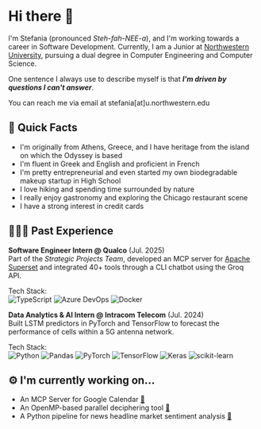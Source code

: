 # Hi there 👋

I'm Stefania (pronounced <em>Steh-fah-NEE-a</em>), and I'm working towards a career in Software Development. Currently, I am a Junior at [Northwestern University](https://www.mccormick.northwestern.edu/), pursuing a dual degree in Computer Engineering and Computer Science.  

One sentence I always use to describe myself is that **<em>I'm driven by questions I can't answer</em>**. 

You can reach me via email at stefania[at]u.northwestern.edu

## 🧩 Quick Facts 
- I'm originally from Athens, Greece, and I have heritage from the island on which the Odyssey is based
- I'm fluent in Greek and English and proficient in French
- I'm pretty entrepreneurial and even started my own biodegradable makeup startup in High School
- I love hiking and spending time surrounded by nature
- I really enjoy gastronomy and exploring the Chicago restaurant scene
- I have a strong interest in credit cards

## 👩🏻‍💻 Past Experience
**Software Engineer Intern @ Qualco** (Jul. 2025)  
Part of the <em>Strategic Projects Team</em>, developed an MCP server for [Apache Superset](https://superset.apache.org/) and integrated 40+ tools through a CLI chatbot using the Groq API.
<br>

Tech Stack:  
![TypeScript](https://img.shields.io/badge/TypeScript-007ACC?style=for-the-badge&logo=typescript&logoColor=white)
![Azure DevOps](https://img.shields.io/badge/Azure_DevOps-0078D7?style=for-the-badge&logo=azuredevops&logoColor=white)
![Docker](https://img.shields.io/badge/Docker-2CA5E0?style=for-the-badge&logo=docker&logoColor=white)

**Data Analytics & AI Intern @ Intracom Telecom** (Jul. 2024)  
Built LSTM predictors in PyTorch and TensorFlow to forecast the performance of cells within a 5G antenna network.
<br>

Tech Stack:  
![Python](https://img.shields.io/badge/Python-FFD43B?style=for-the-badge&logo=python&logoColor=blue)
![Pandas](https://img.shields.io/badge/Pandas-2C2D72?style=for-the-badge&logo=pandas&logoColor=white)
![PyTorch](https://img.shields.io/badge/PyTorch-EE4C2C?style=for-the-badge&logo=pytorch&logoColor=white)
![TensorFlow](https://img.shields.io/badge/TensorFlow-FF6F00?style=for-the-badge&logo=tensorflow&logoColor=white)
![Keras](https://img.shields.io/badge/Keras-D00000?style=for-the-badge&logo=keras&logoColor=white)
![scikit-learn](https://img.shields.io/badge/scikit--learn-F7931E?style=for-the-badge&logo=scikitlearn&logoColor=white)


## ⚙️ I'm currently working on...
- An MCP Server for Google Calendar [🔗](https://github.com/stefania-vasileiadou/gcal-mcp)
- An OpenMP-based parallel deciphering tool [🔗](https://github.com/stefania-vasileiadou/parallel-cryptanalysis)
- A Python pipeline for news headline market sentiment analysis [🔗](https://github.com/stefania-vasileiadou/nlp-market-sentiment)
